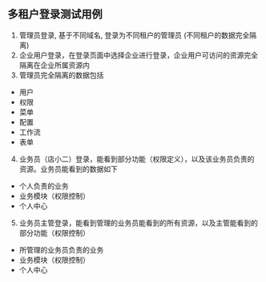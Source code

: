 ## 多租户登录测试用例

1. 管理员登录, 基于不同域名, 登录为不同租户的管理员 (不同租户的数据完全隔离)
2. 企业用户登录，在登录页面中选择企业进行登录，企业用户可访问的资源完全隔离在企业所属资源内
3. 管理员完全隔离的数据包括 
-  用户
-  权限
-  菜单 
-  配置
-  工作流
-  表单
4. 业务员（店小二）登录，能看到部分功能（权限定义），以及该业务员负责的资源。业务员能看到的数据如下
- 个人负责的业务
- 业务模块（权限控制）
- 个人中心

5. 业务员主管登录，能看到管理的业务员能看到的所有资源，以及主管能看到的部分功能（权限控制）
- 所管理的业务员负责的业务
- 业务模块（权限控制）
- 个人中心

